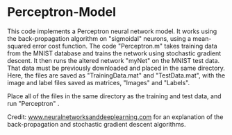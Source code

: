 # Perceptron-Model
This code implements a Perceptron neural network model.  It works using the back-propagation algorithm on "sigmoidal" neurons, 
using a mean-squared error cost function.  The code "Perceptron.m" takes training data from the MNIST database and trains
the network using stochastic gradient descent.  It then runs the altered network "myNet" on the MNIST test data.  That data
must be previously downloaded and placed in the same directory.  Here, the files are saved as "TrainingData.mat" and 
"TestData.mat", with the image and label files saved as matrices, "Images" and "Labels".

Place all of the files in the same directory as the training and test data, and run "Perceptron" .

Credit: www.neuralnetworksanddeeplearning.com for an explanation of the back-propagation and stochastic gradient descent
algorithms.
